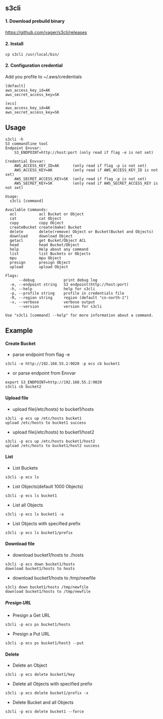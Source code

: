 ## s3cli
#### 1. Download prebuild binary
https://github.com/vager/s3cli/releases

#### 2. Install
`cp s3cli /usr/local/bin/`

#### 2. Configuration credential
Add you profile to ~/.aws/credentials
```
[default]
aws_access_key_id=AK
aws_secret_access_key=SK

[ecs]
aws_access_key_id=AK
aws_secret_access_key=SK
```

## Usage
```
s3cli -h
S3 commandline tool
Endpoint Envvar:
	S3_ENDPOINT=http://host:port (only read if flag -e is not set)

Credential Envvar:
	AWS_ACCESS_KEY_ID=AK      (only read if flag -p is not set)
	AWS_ACCESS_KEY=AK         (only read if AWS_ACCESS_KEY_ID is not set)
	AWS_SECRET_ACCESS_KEY=SK  (only read if flag -p is not set)
	AWS_SECRET_KEY=SK         (only read if AWS_SECRET_ACCESS_KEY is not set)

Usage:
  s3cli [command]

Available Commands:
  acl          acl Bucket or Object
  cat          cat Object
  copy         copy Object
  createBucket create(make) Bucket
  delete       delete(remove) Object or Bucket(Bucket and Objects)
  download     download Object
  getacl       get Bucket/Object ACL
  head         head Bucket/Object
  help         Help about any command
  list         list Buckets or Objects
  mpu          mpu Object
  presign      presign Object
  upload       upload Object

Flags:
      --debug             print debug log
  -e, --endpoint string   S3 endpoint(http://host:port)
  -h, --help              help for s3cli
  -p, --profile string    profile in credentials file
  -R, --region string     region (default "cn-north-1")
  -v, --verbose           verbose output
      --version           version for s3cli

Use "s3cli [command] --help" for more information about a command.
```

## Example
#### Create Bucket
- parse endpoint from flag -e
```
s3cli -e http://192.168.55.2:9020 -p ecs cb bucket1
```
- or parse endpoint from Envvar  
```
export S3_ENDPOINT=http://192.168.55.2:9020
s3cli cb bucket2
```

#### Upload file
- upload file(/etc/hosts) to bucket1/hosts  
```
s3cli -p ecs up /etc/hosts bucket1
upload /etc/hosts to bucket1 success
```
- upload file(/etc/hosts) to bucket1/host2  
```
s3cli -p ecs up /etc/hosts bucket1/host2
upload /etc/hosts to bucket1/host2 success
```

#### List
- List Buckets
```
s3cli -p ecs ls
```
- List Objects(default 1000 Objects)
```
s3cli -p ecs ls bucket1
```
- List all Objects
```
s3cli -p ecs ls bucket1 -a
```
- List Objects with specified prefix
```
s3cli -p ecs ls bucket1/prefix
```

#### Download file
- download bucket1/hosts to ./hosts
```
s3cli -p ecs down bucket1/hosts
download bucket1/hosts to hosts
```
- download bucket1/hosts to /tmp/newfile
```
s3cli down bucket1/hosts /tmp/newfile
download bucket1/hosts to /tmp/newfile
```

##### Presign URL
- Presign a Get URL  
```
s3cli -p ecs ps bucket1/hosts
```
- Presign a Put URL  
```
s3cli -p ecs ps bucket1/host3 --put
```

#### Delete
- Delete an Object
```
s3cli -p ecs delete bucket1/key
```
- Delete all Objects with specified prefix
```
s3cli -p ecs delete bucket1/prefix -x
```
- Delete Bucket and all Objects  
```
s3cli -p ecs delete bucket1 --force
```